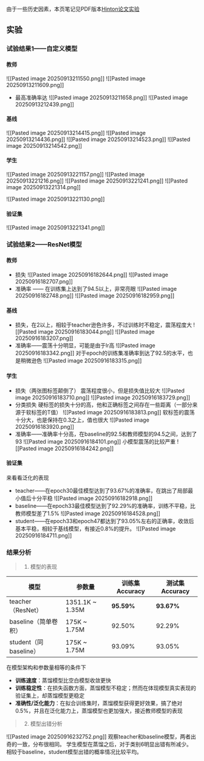 由于一些历史因素，本页笔记见PDF版本[Hinton论文实验](./Hinton论文实验.pdf)
## 实验
### 试验结果1——自定义模型
#### 教师
![[Pasted image 20250913211550.png]]
![[Pasted image 20250913211609.png]]
- 最高准确率达
![[Pasted image 20250913211658.png]]
![[Pasted image 20250913212439.png]]

#### 基线
![[Pasted image 20250913214415.png]]
![[Pasted image 20250913214436.png]]
![[Pasted image 20250913214523.png]]
![[Pasted image 20250913214542.png]]
#### 学生
![[Pasted image 20250913221157.png]]
![[Pasted image 20250913221216.png]]
![[Pasted image 20250913221241.png]]
![[Pasted image 20250913221314.png]]

![[Pasted image 20250913221130.png]]
#### 验证集
![[Pasted image 20250913221341.png]]

### 试验结果2——ResNet模型
#### 教师
- 损失
![[Pasted image 20250916182644.png]]
![[Pasted image 20250916182707.png]]
- 准确率 —— 在训练集上达到了94.5以上，非常亮眼
![[Pasted image 20250916182748.png]]
![[Pasted image 20250916182959.png]]
#### 基线
- 损失，在2以上，相较于teacher逊色许多，不过训练时不稳定，震荡程度大
![[Pasted image 20250916183044.png]]
![[Pasted image 20250916183207.png]]
- 准确率——震荡十分明显，可能是由于lr高
![[Pasted image 20250916183342.png]]
对于epoch的训练集准确率到达了92.5的水平，也是稍微逊色
![[Pasted image 20250916183315.png]]

#### 学生
- 损失（两张图标签颠倒了）
震荡程度很小，但是损失值比较大
![[Pasted image 20250916183710.png]]
![[Pasted image 20250916183729.png]]
- 分类损失
硬标签的损失十分的高，他和正确标签之间存在一些距离（一部分来源于软标签的T值）
![[Pasted image 20250916183813.png]]
软标签的震荡十分大，也是保持在0.3之上，值也很大
![[Pasted image 20250916183920.png]]
- 准确率——准确率十分高，在baseline的92.5和教师模型的94.5之间，达到了93
![[Pasted image 20250916184101.png]]
小模型震荡的比较严重
![[Pasted image 20250916184242.png]]


#### 验证集
来看看泛化的表现
- teacher——在epoch30最佳模型达到了93.67%的准确率，在跳出了局部最小值后十分平稳
![[Pasted image 20250916182918.png]]
- baseline——在epoch33最佳模型达到了92.29%的准确率，训练不平稳，比教师模型差了1.5%
![[Pasted image 20250916184528.png]]
- student——在epoch33和epoch47都达到了93.05%左右的正确率，收敛后基本平稳，相较于基线模型，有接近0.8%的提升。
![[Pasted image 20250916184711.png]]

### 结果分析


> 1. 模型的表现

| 模型                 | 参数量             | 训练集Accuracy | 测试集Accuracy |
| ------------------ | --------------- | ----------- | ----------- |
| teacher（ResNet）    | 1351.1K ~ 1.35M | **95.59%**  | **93.67%**  |
| baseline（简单卷积）     | 175K ~ 1.75M    | 92.50%      | 92.29%      |
| student（同baseline） | 175K ~ 1.75M    | 93.09%      | 93.05%      |
在模型架构和参数量相等的条件下
- **训练速度**：蒸馏模型比空白模型收敛更快
- **训练稳定性**：在损失函数方面，蒸馏模型不稳定；然而在体现模型真实表现的验证集上，却蒸馏模型更稳定
- **准确性/泛化能力**：在拟合训练集时，蒸馏模型获得更好效果，搞了绝对0.5%，并且在泛化能力上，蒸馏模型也更加强大，接近教师模型的表现


> 2. 模型出错分析

![[Pasted image 20250916232752.png]]
观察teacher和baseline模型，两者出奇的一致，分布很相同。
学生模型在蒸馏之后，对于类别6明显出错有所减少。
相较于baseline，student模型出错的概率情况比较平均。